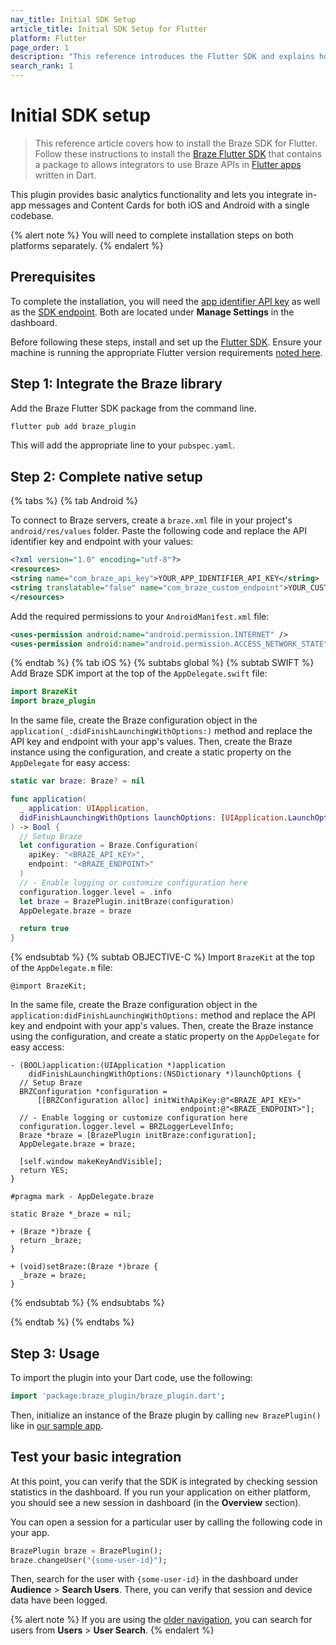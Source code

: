 ```yaml
---
nav_title: Initial SDK Setup
article_title: Initial SDK Setup for Flutter
platform: Flutter
page_order: 1
description: "This reference introduces the Flutter SDK and explains how to integrate it natively on Android and iOS."
search_rank: 1
---
```


# Initial SDK setup

> This reference article covers how to install the Braze SDK for Flutter. Follow these instructions to install the [Braze Flutter SDK][1] that contains a package to allows integrators to use Braze APIs in [Flutter apps][2] written in Dart.

This plugin provides basic analytics functionality and lets you integrate in-app messages and Content Cards for both iOS and Android with a single codebase.

{% alert note %}
You will need to complete installation steps on both platforms separately.
{% endalert %}

## Prerequisites

To complete the installation, you will need the [app identifier API key]({{site.baseurl}}/api/identifier_types/) as well as the [SDK endpoint][4]. Both are located under **Manage Settings** in the dashboard.

Before following these steps, install and set up the [Flutter SDK][5]. Ensure your machine is running the appropriate Flutter version requirements [noted here][7].

## Step 1: Integrate the Braze library

Add the Braze Flutter SDK package from the command line.

```bash
flutter pub add braze_plugin
```

This will add the appropriate line to your `pubspec.yaml`.

## Step 2: Complete native setup

{% tabs %}
{% tab Android %}

To connect to Braze servers, create a `braze.xml` file in your project's `android/res/values` folder. Paste the following code and replace the API identifier key and endpoint with your values:

```xml
<?xml version="1.0" encoding="utf-8"?>
<resources>
<string name="com_braze_api_key">YOUR_APP_IDENTIFIER_API_KEY</string>
<string translatable="false" name="com_braze_custom_endpoint">YOUR_CUSTOM_ENDPOINT_OR_CLUSTER</string>
</resources>
```

Add the required permissions to your `AndroidManifest.xml` file:

```xml
<uses-permission android:name="android.permission.INTERNET" />
<uses-permission android:name="android.permission.ACCESS_NETWORK_STATE" />
```

{% endtab %}
{% tab iOS %}
{% subtabs global %}
{% subtab SWIFT %}
Add Braze SDK import at the top of the `AppDelegate.swift` file:
```swift
import BrazeKit
import braze_plugin
```

In the same file, create the Braze configuration object in the `application(_:didFinishLaunchingWithOptions:)` method and replace the API key and endpoint with your app's values. Then, create the Braze instance using the configuration, and create a static property on the `AppDelegate` for easy access:

```swift
static var braze: Braze? = nil

func application(
  _ application: UIApplication,
  didFinishLaunchingWithOptions launchOptions: [UIApplication.LaunchOptionsKey : Any]? = nil
) -> Bool {
  // Setup Braze
  let configuration = Braze.Configuration(
    apiKey: "<BRAZE_API_KEY>",
    endpoint: "<BRAZE_ENDPOINT>"
  )
  // - Enable logging or customize configuration here
  configuration.logger.level = .info
  let braze = BrazePlugin.initBraze(configuration)
  AppDelegate.braze = braze

  return true
}
```
{% endsubtab %}
{% subtab OBJECTIVE-C %}
Import `BrazeKit` at the top of the `AppDelegate.m` file:
```objc
@import BrazeKit;
```

In the same file, create the Braze configuration object in the `application:didFinishLaunchingWithOptions:` method and replace the API key and endpoint with your app's values. Then, create the Braze instance using the configuration, and create a static property on the `AppDelegate` for easy access:

```objc
- (BOOL)application:(UIApplication *)application
    didFinishLaunchingWithOptions:(NSDictionary *)launchOptions {
  // Setup Braze
  BRZConfiguration *configuration =
      [[BRZConfiguration alloc] initWithApiKey:@"<BRAZE_API_KEY>"
                                      endpoint:@"<BRAZE_ENDPOINT>"];
  // - Enable logging or customize configuration here
  configuration.logger.level = BRZLoggerLevelInfo;
  Braze *braze = [BrazePlugin initBraze:configuration];
  AppDelegate.braze = braze;

  [self.window makeKeyAndVisible];
  return YES;
}

#pragma mark - AppDelegate.braze

static Braze *_braze = nil;

+ (Braze *)braze {
  return _braze;
}

+ (void)setBraze:(Braze *)braze {
  _braze = braze;
}
```
{% endsubtab %}
{% endsubtabs %}

{% endtab %}
{% endtabs %}

## Step 3: Usage

To import the plugin into your Dart code, use the following:

```dart
import 'package:braze_plugin/braze_plugin.dart';
```

Then, initialize an instance of the Braze plugin by calling `new BrazePlugin()` like in [our sample app][6].

## Test your basic integration

At this point, you can verify that the SDK is integrated by checking session statistics in the dashboard. If you run your application on either platform, you should see a new session in dashboard (in the **Overview** section).

You can open a session for a particular user by calling the following code in your app.

```dart
BrazePlugin braze = BrazePlugin();
braze.changeUser("{some-user-id}");
```

Then, search for the user with `{some-user-id}` in the dashboard under **Audience** > **Search Users**. There, you can verify that session and device data have been logged.

{% alert note %}
If you are using the [older navigation]({{site.baseurl}}/navigation), you can search for users from **Users** > **User Search**.
{% endalert %}

[1]: https://pub.dev/packages/braze_plugin
[2]: https://flutter.dev/
[3]: {{site.baseurl}}/api/api_key/#the-app-identifier-api-key
[4]: {{site.baseurl}}/api/basics/#endpoints
[5]: https://docs.flutter.dev/get-started/install
[6]: https://github.com/braze-inc/braze-flutter-sdk/blob/master/example/lib/main.dart
[7]: https://github.com/braze-inc/braze-flutter-sdk#readme
